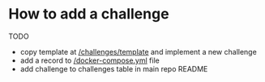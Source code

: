 # How to add a challenge

TODO

* copy template at [/challenges/template](./../challenges/template/) and implement a new challenge
* add a record to [/docker-compose.yml](./../docker-compose.yml) file
* add challenge to challenges table in main repo README
 